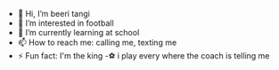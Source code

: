 - 👋 Hi, I’m beeri tangi 
- 👀 I’m interested in football 
- 🌱 I’m currently learning at school
- 📫 How to reach me: calling me, texting me 
- ⚡ Fun fact: I'm the king
-⚽ i play every where the coach is telling me 
<!---
tangibeeri/tangibeeri is a ✨ special ✨ repository because its `README.md` (this file) appears on your GitHub profile.
You can click the Preview link to take a look at your changes.
--->
